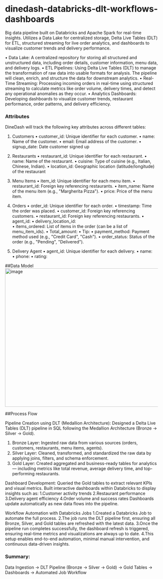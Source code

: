 # dinedash-databricks-dlt-workflows-dashboards
Big data pipeline built on Databricks and Apache Spark for real-time insights. Utilizes a Data Lake for centralized storage, Delta Live Tables (DLT) for ETL, structured streaming for live order analytics, and dashboards to visualize customer trends and delivery performance.

• Data Lake: A centralized repository for storing all structured and unstructured data, 
including order details, customer information, menu data, and delivery logs. 
• ETL Pipelines: Using Delta Live Tables (DLT) to manage the transformation of raw 
data into usable formats for analysis. The pipeline will clean, enrich, and structure the 
data for downstream analytics. 
• Real-Time Streaming: Processing incoming orders in real-time using structured 
streaming to calculate metrics like order volume, delivery times, and detect any 
operational anomalies as they occur. 
• Analytics Dashboards: Developing dashboards to visualize customer trends, restaurant 
performance, order patterns, and delivery efficiency.

### Attributes
DineDash will track the following key attributes across different tables: 
1. Customers 
• customer_id: Unique identifier for each customer. 
• name: Name of the customer. 
• email: Email address of the customer. 
• signup_date: Date customer signed up

2. Restaurants 
• restaurant_id: Unique identifier for each restaurant. 
• name: Name of the restaurant. 
• cuisine: Type of cuisine (e.g., Italian, Chinese, Indian). 
• location_id: Geographic location (latitude/longitude) of the restaurant

3. Menu Items 
• item_id: Unique identifier for each menu item. 
• restaurant_id: Foreign key referencing restaurants. 
• item_name: Name of the menu item (e.g., "Margherita Pizza"). 
• price: Price of the menu item.

4. Orders 
• order_id: Unique identifier for each order. 
• timestamp: Time the order was placed. 
• customer_id: Foreign key referencing customers. 
• restaurant_id: Foreign key referencing restaurants. 
• agent_id: 
• delivery_location_id:  
• items_ordered: List of items in the order (can be a list of menu_item_ids). 
• Total_amount: 
• Tip: 
• payment_method: Payment method used (e.g., "Credit Card", "Cash"). 
• order_status: Status of the order (e.g., "Pending", "Delivered").

5. Delivery Agent 
• agent_id: Unique identifier for each delivery. 
• name:  
• phone: 
• rating:

##Data Model
<img width="631" height="457" alt="image" src="https://github.com/user-attachments/assets/43b164e3-5d0a-4f62-8373-00828d30434e" />

##Process Flow

Pipeline Creation using DLT (Medallion Architecture):
Designed a Delta Live Tables (DLT) pipeline in SQL following the Medallion Architecture (Bronze → Silver → Gold).
1. Bronze Layer: Ingested raw data from various sources (orders, customers, restaurants, menu items, agents).
2. Silver Layer: Cleaned, transformed, and standardized the raw data by applying joins, filters, and schema enforcement.
3. Gold Layer: Created aggregated and business-ready tables for analytics — including metrics like total revenue, average delivery time,                and top-performing restaurants.

Dashboard Development:
Queried the Gold tables to extract relevant KPIs and visual metrics.
Built interactive dashboards within Databricks to display insights such as:
1.Customer activity trends
2.Restaurant performance
3.Delivery agent efficiency
4.Order volume and success rates
Dashboards update automatically as new data flows into the pipeline.

Workflow Automation with Databricks Jobs
1.Created a Databricks Job to automate the full process.
2.The job runs the DLT pipeline first, ensuring all Bronze, Silver, and Gold tables are refreshed with the latest data.
3.Once the pipeline run completes successfully, the dashboard refresh is triggered, ensuring real-time metrics and visualizations are always up to date.
4.This setup enables end-to-end automation, minimal manual intervention, and continuous data-driven insights.

### Summary:
Data Ingestion → DLT Pipeline (Bronze → Silver → Gold) → Gold Tables → Dashboards → Automated Job Workflow


